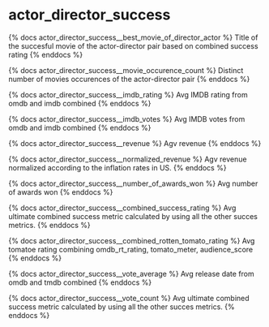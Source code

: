 # actor_director_success

{% docs actor_director_success__best_movie_of_director_actor %}
Title of the succesful movie of the actor-director pair based on combined success rating
{% enddocs %}

{% docs actor_director_success__movie_occurence_count %}
Distinct number of movies occurences of the actor-director pair
{% enddocs %}

{% docs actor_director_success__imdb_rating %}
Avg IMDB rating from omdb and imdb combined
{% enddocs %}

{% docs actor_director_success__imdb_votes %}
Avg IMDB votes from omdb and imdb combined
{% enddocs %}

{% docs actor_director_success__revenue %}
Agv revenue 
{% enddocs %}

{% docs actor_director_success__normalized_revenue %}
Agv revenue normalized according to the inflation rates in US.
{% enddocs %}

{% docs actor_director_success__number_of_awards_won %}
Avg number of awards won
{% enddocs %}

{% docs actor_director_success__combined_success_rating %}
Avg ultimate combined success metric calculated by using all the other succes metrics.
{% enddocs %}

{% docs actor_director_success__combined_rotten_tomato_rating %}
Avg tomatoe rating combining omdb_rt_rating, tomato_meter, audience_score
{% enddocs %}

{% docs actor_director_success__vote_average %}
Avg release date from omdb and tmdb combined
{% enddocs %}

{% docs actor_director_success__vote_count %}
Avg ultimate combined success metric calculated by using all the other succes metrics.
{% enddocs %}


